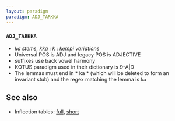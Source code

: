 ```yaml
---
layout: paradigm
paradigm: ADJ_TARKKA
---
```

### ` ADJ_TARKKA `

* _ka stems, kka : k : kempi variations_
* Universal POS is ADJ and legacy POS is ADJECTIVE
* suffixes use back vowel harmony
* KOTUS paradigm used in their dictionary is 9-A|D
* The lemmas must end in * ka * (which will be deleted to form an invariant stub) and the regex matching the lemma is ` ka `

## See also

* Inflection tables: [full](gen/T/tarkka.html), [short](gen/T/tarkka_wikt.html)

